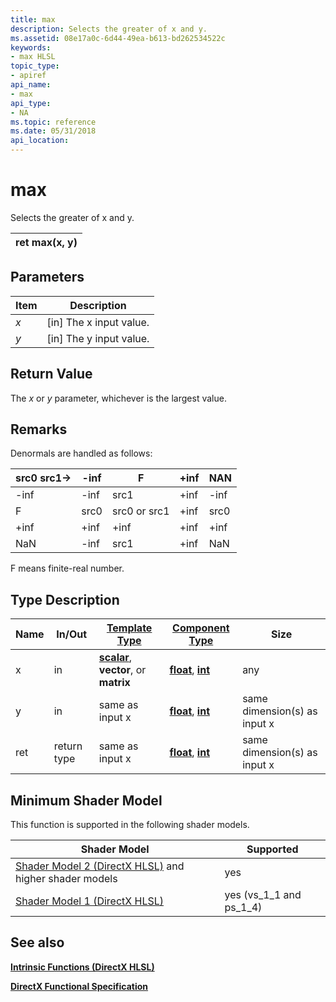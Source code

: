```yaml
---
title: max
description: Selects the greater of x and y.
ms.assetid: 08e17a0c-6d44-49ea-b613-bd262534522c
keywords:
- max HLSL
topic_type:
- apiref
api_name:
- max
api_type:
- NA
ms.topic: reference
ms.date: 05/31/2018
api_location: 
---
```


# max

Selects the greater of x and y.



| ret max(x, y) |
|---------------|



 

## Parameters



| Item                                                   | Description                          |
|--------------------------------------------------------|--------------------------------------|
| <span id="x"></span><span id="X"></span>*x*<br/> | \[in\] The x input value.<br/> |
| <span id="y"></span><span id="Y"></span>*y*<br/> | \[in\] The y input value.<br/> |



 

## Return Value

The *x* or *y* parameter, whichever is the largest value.


## Remarks

Denormals are handled as follows:

| src0 src1-> | -inf | F             | +inf | NAN  |
|-------------|------|---------------|------|------|
| -inf        | -inf | src1          | +inf | -inf |
| F           | src0 | src0 or src1  | +inf | src0 |
| +inf        | +inf | +inf          | +inf | +inf |
| NaN         | -inf | src1          | +inf | NaN  |

F means finite-real number.


## Type Description

| Name | In/Out      | [**Template Type**](dx-graphics-hlsl-intrinsic-functions.md)                                                  | [**Component Type**](dx-graphics-hlsl-intrinsic-functions.md)                 | Size                         |
|------|-------------|----------------------------------------------------------------------------------------------------------------|--------------------------------------------------------------------------------|------------------------------|
| x    | in          | [**scalar**](dx-graphics-hlsl-intrinsic-functions.md), **vector**, or **matrix** | [**float**](/windows/desktop/WinProg/windows-data-types), [**int**](/windows/desktop/WinProg/windows-data-types) | any                          |
| y    | in          | same as input x                                                                                                | [**float**](/windows/desktop/WinProg/windows-data-types), [**int**](/windows/desktop/WinProg/windows-data-types) | same dimension(s) as input x |
| ret  | return type | same as input x                                                                                                | [**float**](/windows/desktop/WinProg/windows-data-types), [**int**](/windows/desktop/WinProg/windows-data-types) | same dimension(s) as input x |



 

## Minimum Shader Model

This function is supported in the following shader models.



| Shader Model                                                                       | Supported                   |
|------------------------------------------------------------------------------------|-----------------------------|
| [Shader Model 2 (DirectX HLSL)](dx-graphics-hlsl-sm2.md) and higher shader models | yes                         |
| [Shader Model 1 (DirectX HLSL)](dx-graphics-hlsl-sm1.md)                          | yes (vs\_1\_1 and ps\_1\_4) |



 

## See also

<dl> <dt>

[**Intrinsic Functions (DirectX HLSL)**](dx-graphics-hlsl-intrinsic-functions.md)
</dt> </dl>

[**DirectX Functional Specification**](https://microsoft.github.io/DirectX-Specs/d3d/archive/D3D11_3_FunctionalSpec.htm#inst_MAX) 
</dt> </dl>
 
